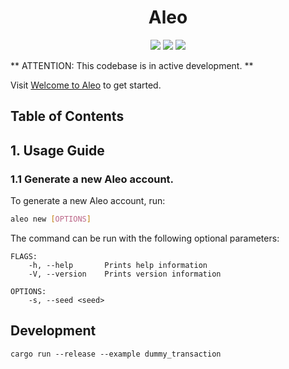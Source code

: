 <h1 align="center">Aleo</h1>

<p align="center">
    <a href="https://github.com/AleoHQ/aleo/actions"><img src="https://github.com/AleoHQ/aleo/workflows/CI/badge.svg"></a>
    <a href="https://codecov.io/gh/AleoHQ/aleo"><img src="https://codecov.io/gh/AleoHQ/aleo/branch/master/graph/badge.svg?token=HIVCMHYMTZ"/></a>
    <a href="https://discord.gg/WYQNdbHzZR"><img src="https://img.shields.io/discord/700454073459015690?logo=discord"/></a>
</p>


** ATTENTION: This codebase is in active development. **

Visit [Welcome to Aleo](https://github.com/AleoHQ/welcome) to get started.

## Table of Contents

## 1. Usage Guide

### 1.1 Generate a new Aleo account.

To generate a new Aleo account, run:
```bash
aleo new [OPTIONS]
```

The command can be run with the following optional parameters:
```
FLAGS:
    -h, --help       Prints help information
    -V, --version    Prints version information

OPTIONS:
    -s, --seed <seed> 
```

## Development

```
cargo run --release --example dummy_transaction
```
